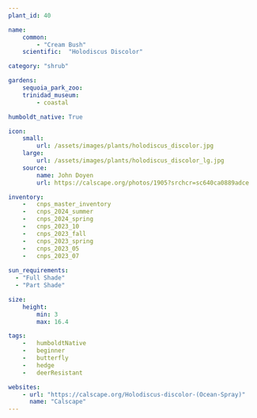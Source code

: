 ```yaml
---
plant_id: 40

name: 
    common: 
        - "Cream Bush"   
    scientific:  "Holodiscus Discolor"  

category: "shrub"

gardens:
    sequoia_park_zoo:
    trinidad_museum:
        - coastal

humboldt_native: True

icon: 
    small: 
        url: /assets/images/plants/holodiscus_discolor.jpg 
    large: 
        url: /assets/images/plants/holodiscus_discolor_lg.jpg 
    source: 
        name: John Doyen 
        url: https://calscape.org/photos/1905?srchcr=sc640ca0889adce 

inventory: 
    -   cnps_master_inventory
    -   cnps_2024_summer
    -   cnps_2024_spring
    -   cnps_2023_10
    -   cnps_2023_fall
    -   cnps_2023_spring
    -   cnps_2023_05 
    -   cnps_2023_07 
    
sun_requirements:
  - "Full Shade"
  - "Part Shade"

size:
    height: 
        min: 3
        max: 16.4

tags:  
    -   humboldtNative
    -   beginner
    -   butterfly
    -   hedge
    -   deerResistant

websites: 
    - url: "https://calscape.org/Holodiscus-discolor-(Ocean-Spray)" 
      name: "Calscape"
---
```


